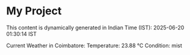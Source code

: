 # My Project

This content is dynamically generated in Indian Time (IST): 2025-06-20 01:30:14 IST


Current Weather in Coimbatore:
Temperature: 23.88 °C
Condition: mist
